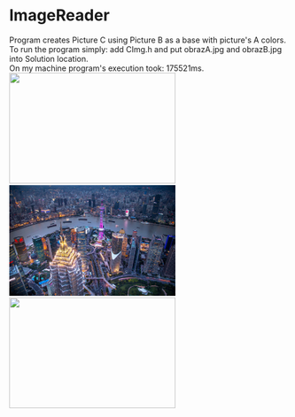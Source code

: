 # ImageReader
Program creates Picture C using Picture B as a base with picture's A colors.  
To run the program simply: add CImg.h and put obrazA.jpg and obrazB.jpg into Solution location.  
On my machine program's execution took: 175521ms.  
<img src="obrazA.jpg" width="300" height="200">
<img src="obrazB.jpg" width="300" height="200">
<img src="C.png" width="300" height="200">
